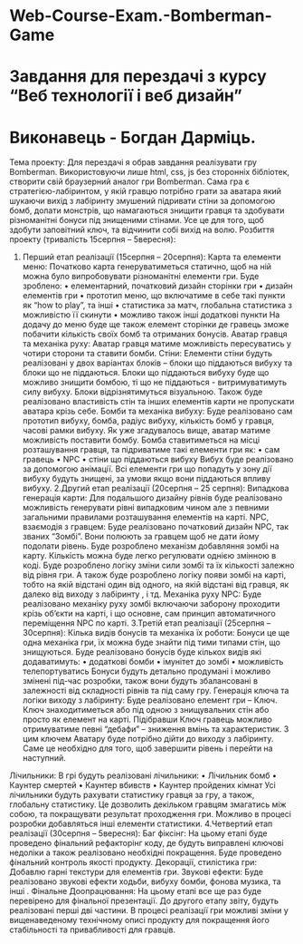 # Web-Course-Exam.-Bomberman-Game
# Завдання для перездачі з курсу “Веб технології і веб дизайн”
# Виконавець - Богдан Дарміць.

Тема проекту:
Для перездачі я обрав завдання реалізувати гру Bomberman.
Використовуючи лише html, css, js без сторонніх бібліотек, створити свій браузерний аналог гри Bomberman. Сама гра є стратегією-лабіринтом, у якій гравцю потрібно грати за аватара який шукаючи вихід з лабіринту змушений підривати стіни за допомогою бомб, долати монстрів, що намагаються знищити гравця та здобувати різноманітні бонуси під знищеними стінами. Усе це для того, щоб здобути заповітний ключ, та відчинити собі вихід на волю.
Розбиття проекту (тривалість  15серпня – 5вересня):
1.	Перший етап реалізації (15серпня – 20серпня):
Карта та елементи меню:
Початково карта генеруватиметься статично, щоб на ній можна було випробовувати різноманітні елементи гри. 
	Буде зроблено:
•	елементарний, початковий дизайн сторінки гри
•	дизайн елементів гри
•	прототип меню, що включатиме в себе такі пункти як “how to play”, та інші
•	статистика за матч, глобальна статистика з можливістю її скинути
•	можливо також інші додаткові пункти
На додачу до  меню буде ще також елемент сторінки де гравець зможе побачити кількість своїх бомб та отриманих бонусів. 
Аватар гравця та механіка руху:
	Аватар гравця матиме можливість пересуватись у чотири сторони та ставити бомби. 
Стіни:
Елементи стіни будуть реалізовані у двох варіантах блоків – блоки що піддаються вибуху та блоки що не піддаються. Блоки що піддаються вибуху буде що можливо знищити бомбою, ті що не піддаються - витримуватимуть силу вибуху. Блоки відрізнятимуться візуальною.
Також буде реалізовано властивість стін та інших елементів карти не пропускати аватара крізь себе.
Бомби та механіка вибуху:
Буде реалізовано сам прототип вибуху, бомба, радіус вибуху, кількість бомб у гравця, часові рамки вибуху.
	Як уже згадувалось вище, аватар матиме можливість поставити бомбу. Бомба ставитиметься на місці розташування гравця, та підриватиме такі елементи гри як:
•	сам гравець
•	NPC
•	стіни що піддаються вибуху
Вибух буде реалізовано за допомогою анімації. Всі елементи гри що попадуть у зону дії вибуху будуть знищені, за умови якщо вони піддаються впливу вибуху.
2.Другий етап реалізації (20серпня – 25 серпня):
Випадкова генерація карти:
	Для подальшого дизайну рівнів буде реалізовано можливість генерувати рівні випадковим чином але з певними загальними правилами розташування елементів на карті. 
NPC, взаємодія з гравцем:
	Буде реалізовано початковий дизайн NPC, так званих “Зомбі”. Вони полюють за гравцем щоб не дати йому подолати рівень.
Буде розроблено механізм добавляння  зомбі на карту. Кількість можна буде легко регулювати однією змінною в коді. 
Буде розроблено логіку зміни сили зомбі та їх кількості залежно від рівня гри.
А також буде розроблено логіку появи зомбі на карті, тобто на якій відстані один від одного, на якій відстані від гравця,  як далеко від виходу з лабіринту , і тд.
Механіка руху NPC:
Буде реалізовано механіку руху зомбі включаючи заборону проходити крізь об’єкти на карті, і що основне, сам принцип автоматичного переміщення NPC по карті.
3.Третій етап реалізації (25серпня – 30серпня):
Кілька видів бонусів та механіка їх роботи:
	Бонуси це ще одна механіка гри, їх можна буде знайти під тими типами стін, що знищуються. 
Буде реалізовано бонусів буде кількох видів які додаватимуть:
•	додаткові бомби
•	імунітет до зомбі
•	можливість телепортуватись
Бонуси будуть детально продумані і можливо змінені під-час розробки, також вони будуть збалансовані в залежності від складності рівнів та під саму гру.
Генерація ключа та логіки виходу з лабіринту:
Буде реалізовано елемент гри – Ключ. Ключ знаходитиметься або під одною з знищувальних стін або просто як елемент на карті. Підібравши Ключ гравець можливо отримуватиме певні “дебафи” – зниження вмінь та характеристик. З цим ключем Аватару буде потрібно дійти до виходу з лабіринту. Саме це необхідно для того, щоб завершити рівень і перейти на наступний.

Лічильники:
В грі будуть реалізовані лічильники:
•	    Лічильник бомб
•	    Каунтер смертей
•	    Каунтер вбивств
•	    Каунтер пройдених кімнат
	Усі лічильники будуть рахувати статистику гравця за гру, а також, глобальну статистику. Це дозволить декільком гравцям змагатись між собою, та покращувати результат проходження гри. Можливо в процесі розробки добавляться інші елементи статистики. 
4.Четвертий етап реалізації (30серпня – 5вересня):
Баг фіксінг:
	На цьому етапі буде проведено фінальний рефакторінг коду, де будуть виправлені ключові недоліки а також реалізовано необхідні покращення. Буде проведено фінальний контроль якості продукту.
Декорації, стилістика гри:
	Добавлю гарні текстури для елементів гри.
Звукові ефекти:
Буде реалізовано звукові ефекти ходьби, вибуху бомби, фонова музика, та інші .
Фінальне Доопрацювання:
	На цьому етапі все ще раз буде перевірено для фінальної презентації.
До другого етапу звіту, будуть реалізовані перші дві частини.
В процесі реалізації гри можливі зміни у вищенаведеному технічному описі продукту для покращення його стабільності та привабливості для гравців.
